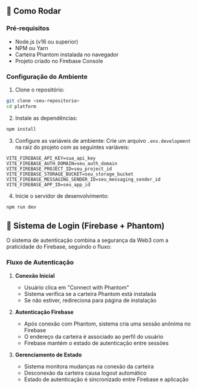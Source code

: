 ## 🚀 Como Rodar

### Pré-requisitos

- Node.js (v16 ou superior)
- NPM ou Yarn
- Carteira Phantom instalada no navegador
- Projeto criado no Firebase Console

### Configuração do Ambiente

1. Clone o repositório:

```bash
git clone <seu-repositorio>
cd platform
```

2. Instale as dependências:

```bash
npm install
```

3. Configure as variáveis de ambiente:
   Crie um arquivo `.env.development` na raiz do projeto com as seguintes variáveis:

```env
VITE_FIREBASE_API_KEY=sua_api_key
VITE_FIREBASE_AUTH_DOMAIN=seu_auth_domain
VITE_FIREBASE_PROJECT_ID=seu_project_id
VITE_FIREBASE_STORAGE_BUCKET=seu_storage_bucket
VITE_FIREBASE_MESSAGING_SENDER_ID=seu_messaging_sender_id
VITE_FIREBASE_APP_ID=seu_app_id
```

4. Inicie o servidor de desenvolvimento:

```bash
npm run dev
```

## 🔐 Sistema de Login (Firebase + Phantom)

O sistema de autenticação combina a segurança da Web3 com a praticidade do Firebase, seguindo o fluxo:

### Fluxo de Autenticação

1. **Conexão Inicial**

   - Usuário clica em "Connect with Phantom"
   - Sistema verifica se a carteira Phantom está instalada
   - Se não estiver, redireciona para página de instalação

2. **Autenticação Firebase**

   - Após conexão com Phantom, sistema cria uma sessão anônima no Firebase
   - O endereço da carteira é associado ao perfil do usuário
   - Firebase mantém o estado de autenticação entre sessões

3. **Gerenciamento de Estado**
   - Sistema monitora mudanças na conexão da carteira
   - Desconexão da carteira causa logout automático
   - Estado de autenticação é sincronizado entre Firebase e aplicação
